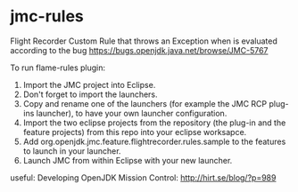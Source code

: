 # jmc-rules
Flight Recorder Custom Rule that throws an Exception when is evaluated according to the bug https://bugs.openjdk.java.net/browse/JMC-5767

To run flame-rules plugin:
1. Import the JMC project into Eclipse.
2. Don't forget to import the launchers.
3. Copy and rename one of the launchers (for example the JMC RCP plug-ins launcher), to have your own launcher configuration.
4. Import the two eclipse projects from the repository (the plug-in and the feature projects) from this repo into your eclipse worksapce.
5. Add org.openjdk.jmc.feature.flightrecorder.rules.sample to the features to launch in your launcher.
6. Launch JMC from within Eclipse with your new launcher.

useful: Developing OpenJDK Mission Control: http://hirt.se/blog/?p=989